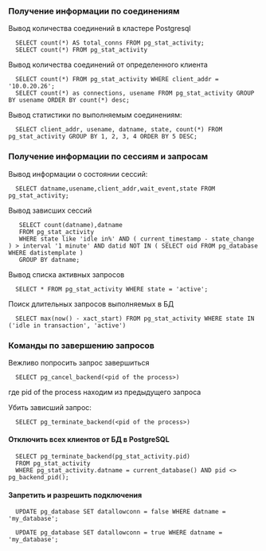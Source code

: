### Получение информации по соединениям

Вывод количества соединений в кластере Postgresql

      SELECT count(*) AS total_conns FROM pg_stat_activity;
      SELECT count(*) FROM pg_stat_activity
      
Вывод количества соединений от определенного клиента

      SELECT count(*) FROM pg_stat_activity WHERE client_addr = '10.0.20.26';
      SELECT count(*) as connections, usename FROM pg_stat_activity GROUP BY usename ORDER BY count(*) desc;
      
Вывод статистики по выполняемым соединениям:

      SELECT client_addr, usename, datname, state, count(*) FROM pg_stat_activity GROUP BY 1, 2, 3, 4 ORDER BY 5 DESC;
      
### Получение информации по сессиям и запросам    
      
 Вывод информации о состоянии сессий:
 
      SELECT datname,usename,client_addr,wait_event,state FROM pg_stat_activity;
      
 Вывод зависших сессий
 
       SELECT count(datname),datname 
       FROM pg_stat_activity 
       WHERE state like 'idle in%' AND ( current_timestamp - state_change ) > interval '1 minute' AND datid NOT IN ( SELECT oid FROM pg_database WHERE datistemplate ) 
       GROUP BY datname;

Вывод списка активных запросов 

      SELECT * FROM pg_stat_activity WHERE state = 'active';
      
Поиск длительных запросов выполняемых в БД

      SELECT max(now() - xact_start) FROM pg_stat_activity WHERE state IN ('idle in transaction', 'active')
      
### Команды по завершению запросов        

Вежливо попросить запрос завершиться

      SELECT pg_cancel_backend(<pid of the process>)
     
где pid of the process находим из предыдущего запроса 
      
Убить зависший запрос:

      SELECT pg_terminate_backend(<pid of the process>)

#### Отключить всех клиентов от БД в PostgreSQL

      SELECT pg_terminate_backend(pg_stat_activity.pid) 
      FROM pg_stat_activity 
      WHERE pg_stat_activity.datname = current_database() AND pid <> pg_backend_pid();
      
#### Запретить и разрешить подключения      

      UPDATE pg_database SET datallowconn = false WHERE datname = 'my_database';
      
      UPDATE pg_database SET datallowconn = true WHERE datname = 'my_database';

